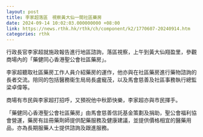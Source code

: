 ```yaml
---
layout: post
title: 李家超落區　視察黃大仙一間社區藥房
date: 2024-09-14 10:02:03.000000000 +08:00
link: https://news.rthk.hk/rthk/ch/component/k2/1770607-20240914.htm
categories: rthk
---
```


行政長官李家超就施政報告進行地區諮詢，落區視察，上午到黃大仙翔盈里，參觀商場內的「藥健同心香港聖公會社區藥房」。

李家超聽取社區藥房工作人員介紹藥房的運作，他亦與在社區藥房進行藥物諮詢的長者交流。陪同的包括醫務衞生局局長盧寵茂，以及馬會慈善及社區事務執行總監梁卓偉等。

商場有市民與李家超打招呼，又預祝他中秋節快樂，李家超亦與市民揮手。

「藥健同心香港聖公會社區藥房」由馬會慈善信託基金策劃及捐助，聖公會福利協會營運，藥房有註冊藥劑師提供配藥服務及健康建議，並提供價格相宜的醫藥用品，亦為長期服藥人士提供諮詢及跟進服務。
